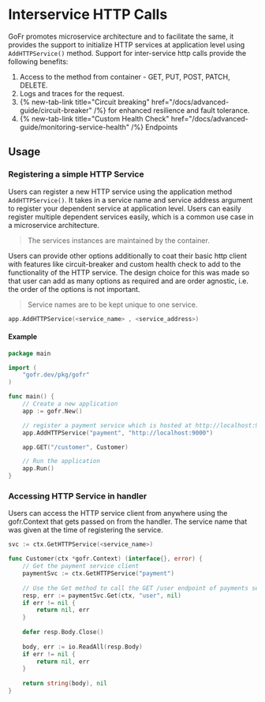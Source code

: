 # Interservice HTTP Calls
GoFr promotes microservice architecture and to facilitate the same, it provides the support
to initialize HTTP services at application level using `AddHTTPService()` method.
Support for inter-service http calls provide the following benefits:

1. Access to the method from container - GET, PUT, POST, PATCH, DELETE.
2. Logs and traces for the request.
3. {% new-tab-link title="Circuit breaking" href="/docs/advanced-guide/circuit-breaker" /%} for enhanced resilience and fault tolerance.
4. {% new-tab-link title="Custom Health Check" href="/docs/advanced-guide/monitoring-service-health" /%} Endpoints

## Usage

### Registering a simple HTTP Service
Users can register a new HTTP service using the application method `AddHTTPService()`. 
It takes in a service name and service address argument to register your dependent service at application level.
Users can easily register multiple dependent services easily, which is a common use case in a microservice architecture.
> The services instances are maintained by the container.

Users can provide other options additionally to coat their basic http client with features like circuit-breaker and 
custom health check to add to the functionality of the HTTP service.
The design choice for this was made so that user can add as many options as required and are order agnostic,
i.e. the order of the options is not important.
> Service names are to be kept unique to one service.

```go
app.AddHTTPService(<service_name> , <service_address>)
```

#### Example
```go
package main

import (
	"gofr.dev/pkg/gofr"
)

func main() {
	// Create a new application
	app := gofr.New()

	// register a payment service which is hosted at http://localhost:9000
	app.AddHTTPService("payment", "http://localhost:9000")

	app.GET("/customer", Customer)

	// Run the application
	app.Run()
}
```

### Accessing HTTP Service in handler
Users can access the HTTP service client from anywhere using the gofr.Context that gets passed on from the handler.
The service name that was given at the time of registering the service.

```go
svc := ctx.GetHTTPService(<service_name>)
```

```go
func Customer(ctx *gofr.Context) (interface{}, error) {
    // Get the payment service client 
    paymentSvc := ctx.GetHTTPService("payment")
	
	// Use the Get method to call the GET /user endpoint of payments service
	resp, err := paymentSvc.Get(ctx, "user", nil)
    if err != nil {
        return nil, err
    }
	
	defer resp.Body.Close()
	
    body, err := io.ReadAll(resp.Body)
    if err != nil {
        return nil, err
    }
    
    return string(body), nil
}
```
